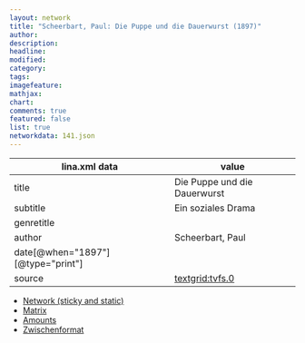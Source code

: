 ```yaml
---
layout: network
title: "Scheerbart, Paul: Die Puppe und die Dauerwurst (1897)"
author:
description:
headline:
modified:
category:
tags:
imagefeature: 
mathjax: 
chart: 
comments: true
featured: false
list: true
networkdata: 141.json
---
```

lina.xml data  | value
------------- | -------------
title|Die Puppe und die Dauerwurst
subtitle|Ein soziales Drama
genretitle|
author|Scheerbart, Paul
date[@when="1897"][@type="print"]|
source|[textgrid:tvfs.0](https://textgridlab.org/1.0/tgcrud-public/rest/textgrid:tvfs.0/data)



* [Network (sticky and static)](/network141)
* [Matrix](/matrix141)
* [Amounts](/amount141)
* [Zwischenformat](/lina141 )
